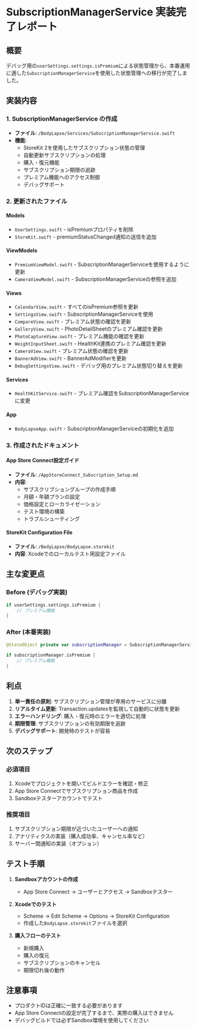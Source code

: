 # SubscriptionManagerService 実装完了レポート

## 概要
デバッグ用の`userSettings.settings.isPremium`による状態管理から、本番運用に適した`SubscriptionManagerService`を使用した状態管理への移行が完了しました。

## 実装内容

### 1. SubscriptionManagerService の作成
- **ファイル**: `/BodyLapse/Services/SubscriptionManagerService.swift`
- **機能**:
  - StoreKit 2を使用したサブスクリプション状態の管理
  - 自動更新サブスクリプションの処理
  - 購入・復元機能
  - サブスクリプション期限の追跡
  - プレミアム機能へのアクセス制御
  - デバッグサポート

### 2. 更新されたファイル

#### Models
- `UserSettings.swift` - isPremiumプロパティを削除
- `StoreKit.swift` - premiumStatusChanged通知の送信を追加

#### ViewModels
- `PremiumViewModel.swift` - SubscriptionManagerServiceを使用するように更新
- `CameraViewModel.swift` - SubscriptionManagerServiceの参照を追加

#### Views
- `CalendarView.swift` - すべてのisPremium参照を更新
- `SettingsView.swift` - SubscriptionManagerServiceを使用
- `CompareView.swift` - プレミアム状態の確認を更新
- `GalleryView.swift` - PhotoDetailSheetのプレミアム確認を更新
- `PhotoCaptureView.swift` - プレミアム機能の確認を更新
- `WeightInputSheet.swift` - HealthKit連携のプレミアム確認を更新
- `CameraView.swift` - プレミアム状態の確認を更新
- `BannerAdView.swift` - BannerAdModifierを更新
- `DebugSettingsView.swift` - デバッグ用のプレミアム状態切り替えを更新

#### Services
- `HealthKitService.swift` - プレミアム確認をSubscriptionManagerServiceに変更

#### App
- `BodyLapseApp.swift` - SubscriptionManagerServiceの初期化を追加

### 3. 作成されたドキュメント

#### App Store Connect設定ガイド
- **ファイル**: `/AppStoreConnect_Subscription_Setup.md`
- **内容**:
  - サブスクリプショングループの作成手順
  - 月額・年額プランの設定
  - 価格設定とローカライゼーション
  - テスト環境の構築
  - トラブルシューティング

#### StoreKit Configuration File
- **ファイル**: `/BodyLapse/BodyLapse.storekit`
- **内容**: Xcodeでのローカルテスト用設定ファイル

## 主な変更点

### Before (デバッグ実装)
```swift
if userSettings.settings.isPremium {
    // プレミアム機能
}
```

### After (本番実装)
```swift
@StateObject private var subscriptionManager = SubscriptionManagerService.shared

if subscriptionManager.isPremium {
    // プレミアム機能
}
```

## 利点

1. **単一責任の原則**: サブスクリプション管理が専用のサービスに分離
2. **リアルタイム更新**: Transaction.updatesを監視して自動的に状態を更新
3. **エラーハンドリング**: 購入・復元時のエラーを適切に処理
4. **期限管理**: サブスクリプションの有効期限を追跡
5. **デバッグサポート**: 開発時のテストが容易

## 次のステップ

### 必須項目
1. Xcodeでプロジェクトを開いてビルドエラーを確認・修正
2. App Store Connectでサブスクリプション商品を作成
3. Sandboxテスターアカウントでテスト

### 推奨項目
1. サブスクリプション期限が近づいたユーザーへの通知
2. アナリティクスの実装（購入成功率、キャンセル率など）
3. サーバー間通知の実装（オプション）

## テスト手順

1. **Sandboxアカウントの作成**
   - App Store Connect → ユーザーとアクセス → Sandboxテスター

2. **Xcodeでのテスト**
   - Scheme → Edit Scheme → Options → StoreKit Configuration
   - 作成した`BodyLapse.storekit`ファイルを選択

3. **購入フローのテスト**
   - 新規購入
   - 購入の復元
   - サブスクリプションのキャンセル
   - 期限切れ後の動作

## 注意事項

- プロダクトIDは正確に一致する必要があります
- App Store Connectの設定が完了するまで、実際の購入はできません
- デバッグビルドでは必ずSandbox環境を使用してください